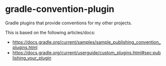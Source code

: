 # gradle-convention-plugin
Gradle plugins that provide conventions for my other projects.

This is based on the following articles/docs:
* https://docs.gradle.org/current/samples/sample_publishing_convention_plugins.html
* https://docs.gradle.org/current/userguide/custom_plugins.html#sec:publishing_your_plugin
